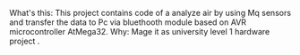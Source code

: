 
What's this: This project contains code of a analyze air by using Mq sensors and transfer the data to Pc via bluethooth module based on AVR microcontroller AtMega32. 
Why: Mage it as university level 1 hardware project .
